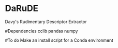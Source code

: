# DaRuDE
Davy's Rudimentary Descriptor Extractor

#Dependencies
cclib
pandas
numpy

#To do
Make an install script for a Conda environment
